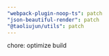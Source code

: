 ```yaml
---
"webpack-plugin-noop-ts": patch
"json-beautiful-render": patch
"@taoliujun/utils": patch
---
```


chore: optimize build

